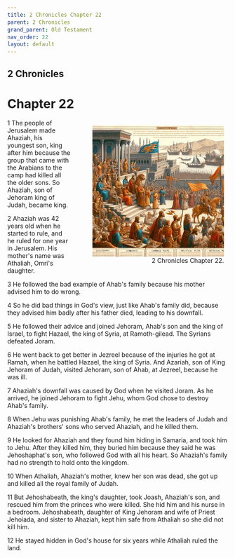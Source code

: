 ```yaml
---
title: 2 Chronicles Chapter 22
parent: 2 Chronicles
grand_parent: Old Testament
nav_order: 22
layout: default
---
```


## 2 Chronicles

# Chapter 22

<figure style="float: right; margin-right: 10px;">
    <img src="/assets/Image/2 Chronicles/500/22.jpg" alt="2 Chronicles Chapter 22" style="width: 300px; height: 300px; float: right;padding-left: 10px;"/>
    <figcaption style="clear: both;text-align: right;">2 Chronicles Chapter 22.</figcaption>
</figure>
1 The people of Jerusalem made Ahaziah, his youngest son, king after him because the group that came with the Arabians to the camp had killed all the older sons. So Ahaziah, son of Jehoram king of Judah, became king.

2 Ahaziah was 42 years old when he started to rule, and he ruled for one year in Jerusalem. His mother's name was Athaliah, Omri's daughter.

3 He followed the bad example of Ahab's family because his mother advised him to do wrong.

4 So he did bad things in God's view, just like Ahab's family did, because they advised him badly after his father died, leading to his downfall.

5 He followed their advice and joined Jehoram, Ahab's son and the king of Israel, to fight Hazael, the king of Syria, at Ramoth-gilead. The Syrians defeated Joram.

6 He went back to get better in Jezreel because of the injuries he got at Ramah, when he battled Hazael, the king of Syria. And Azariah, son of King Jehoram of Judah, visited Jehoram, son of Ahab, at Jezreel, because he was ill.

7 Ahaziah's downfall was caused by God when he visited Joram. As he arrived, he joined Jehoram to fight Jehu, whom God chose to destroy Ahab's family.

8 When Jehu was punishing Ahab's family, he met the leaders of Judah and Ahaziah's brothers' sons who served Ahaziah, and he killed them.

9 He looked for Ahaziah and they found him hiding in Samaria, and took him to Jehu. After they killed him, they buried him because they said he was Jehoshaphat's son, who followed God with all his heart. So Ahaziah's family had no strength to hold onto the kingdom.

10 When Athaliah, Ahaziah's mother, knew her son was dead, she got up and killed all the royal family of Judah.

11 But Jehoshabeath, the king's daughter, took Joash, Ahaziah's son, and rescued him from the princes who were killed. She hid him and his nurse in a bedroom. Jehoshabeath, daughter of King Jehoram and wife of Priest Jehoiada, and sister to Ahaziah, kept him safe from Athaliah so she did not kill him.

12 He stayed hidden in God's house for six years while Athaliah ruled the land.


